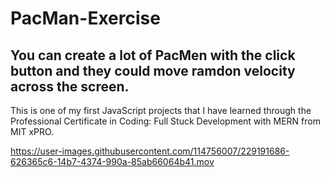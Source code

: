 # PacMan-Exercise
## You can create a lot of PacMen with the click button and they could move ramdon velocity across the screen.

This is one of my first JavaScript projects that I have learned through the Professional Certificate in Coding: Full Stuck Development with MERN from MIT xPRO.


https://user-images.githubusercontent.com/114756007/229191686-626365c6-14b7-4374-990a-85ab66064b41.mov

